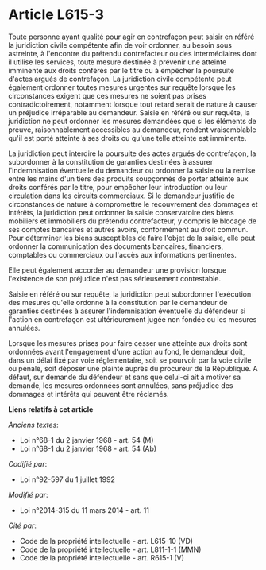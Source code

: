# Article L615-3

Toute personne ayant qualité pour agir en contrefaçon peut saisir en référé la juridiction civile compétente afin de voir
ordonner, au besoin sous astreinte, à l'encontre du prétendu contrefacteur ou des intermédiaires dont il utilise les
services, toute mesure destinée à prévenir une atteinte imminente aux droits conférés par le titre ou à empêcher la poursuite
d'actes argués de contrefaçon. La juridiction civile compétente peut également ordonner toutes mesures urgentes sur requête
lorsque les circonstances exigent que ces mesures ne soient pas prises contradictoirement, notamment lorsque tout retard
serait de nature à causer un préjudice irréparable au demandeur. Saisie en référé ou sur requête, la juridiction ne peut
ordonner les mesures demandées que si les éléments de preuve, raisonnablement accessibles au demandeur, rendent vraisemblable
qu'il est porté atteinte à ses droits ou qu'une telle atteinte est imminente.

La juridiction peut interdire la poursuite des actes argués de contrefaçon, la subordonner à la constitution de garanties
destinées à assurer l'indemnisation éventuelle du demandeur ou ordonner la saisie ou la remise entre les mains d'un tiers des
produits soupçonnés de porter atteinte aux droits conférés par le titre, pour empêcher leur introduction ou leur circulation
dans les circuits commerciaux. Si le demandeur justifie de circonstances de nature à compromettre le recouvrement des
dommages et intérêts, la juridiction peut ordonner la saisie conservatoire des biens mobiliers et immobiliers du prétendu
contrefacteur, y compris le blocage de ses comptes bancaires et autres avoirs, conformément au droit commun. Pour déterminer
les biens susceptibles de faire l'objet de la saisie, elle peut ordonner la communication des documents bancaires,
financiers, comptables ou commerciaux ou l'accès aux informations pertinentes.

Elle peut également accorder au demandeur une provision lorsque l'existence de son préjudice n'est pas sérieusement
contestable.

Saisie en référé ou sur requête, la juridiction peut subordonner l'exécution des mesures qu'elle ordonne à la constitution
par le demandeur de garanties destinées à assurer l'indemnisation éventuelle du défendeur si l'action en contrefaçon est
ultérieurement jugée non fondée ou les mesures annulées.

Lorsque les mesures prises pour faire cesser une atteinte aux droits sont ordonnées avant l'engagement d'une action au fond,
le demandeur doit, dans un délai fixé par voie réglementaire, soit se pourvoir par la voie civile ou pénale, soit déposer une
plainte auprès du procureur de la République. A défaut, sur demande du défendeur et sans que celui-ci ait à motiver sa
demande, les mesures ordonnées sont annulées, sans préjudice des dommages et intérêts qui peuvent être réclamés.

**Liens relatifs à cet article**

_Anciens textes_:

  - Loi n°68-1 du 2 janvier 1968 - art. 54 (M)
  - Loi n°68-1 du 2 janvier 1968 - art. 54 (Ab)

_Codifié par_:

  - Loi n°92-597 du 1 juillet 1992

_Modifié par_:

  - Loi n°2014-315 du 11 mars 2014 - art. 11

_Cité par_:

  - Code de la propriété intellectuelle - art. L615-10 (VD)
  - Code de la propriété intellectuelle - art. L811-1-1 (MMN)
  - Code de la propriété intellectuelle - art. R615-1 (V)
